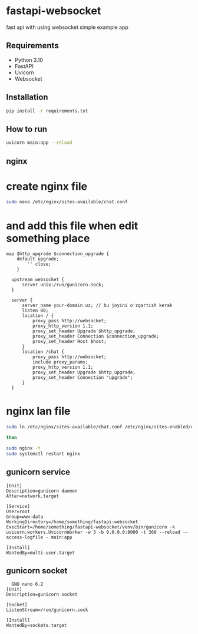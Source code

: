 # fastapi-websocket
fast api with using websocket simple example app

## Requirements
- Python 3.10
- FastAPI
- Uvicorn
- Websocket

## Installation
```bash
pip install -r requirements.txt
```

## How to run
```bash
uvicorn main:app --reload
```

## nginx
# create nginx file
```bash
sudo nano /etc/nginx/sites-available/chat.conf
```
# and add this file when edit something place
```
map $http_upgrade $connection_upgrade {
    default upgrade;
        '' close;
    }

  upstream websocket {
      server unix:/run/gunicorn.sock;
  }

  server {
      server_name your-domain.uz; // bu joyini o'zgartish kerak
      listen 80;
      location / {
          proxy_pass http://websocket;
          proxy_http_version 1.1;
          proxy_set_header Upgrade $http_upgrade;
          proxy_set_header Connection $connection_upgrade;
          proxy_set_header Host $host;
      }
      location /chat {
          proxy_pass http://websocket;
          include proxy_params;
          proxy_http_version 1.1;
          proxy_set_header Upgrade $http_upgrade;
          proxy_set_header Connection "upgrade";
      }
  }
```
# nginx lan file
```bash
sudo ln /etc/nginx/sites-available/chat.conf /etc/nginx/sites-enabled/chat.conf

then

sudo nginx -t
sudo systemctl restart nginx
```

## gunicorn service
```
[Unit]
Description=gunicorn daemon
After=network.target

[Service]
User=root
Group=www-data
WorkingDirectory=/home/something/fastapi-websocket
ExecStart=/home/something/fastapi-websocket/venv/bin/gunicorn -k uvicorn.workers.UvicornWorker -w 3 -b 0.0.0.0:8000 -t 360 --reload --access-logfile - main:app

[Install]
WantedBy=multi-user.target
```

## gunicorn socket
```
  GNU nano 6.2                                                             
[Unit]
Description=gunicorn socket

[Socket]
ListenStream=/run/gunicorn.sock

[Install]
WantedBy=sockets.target
```
